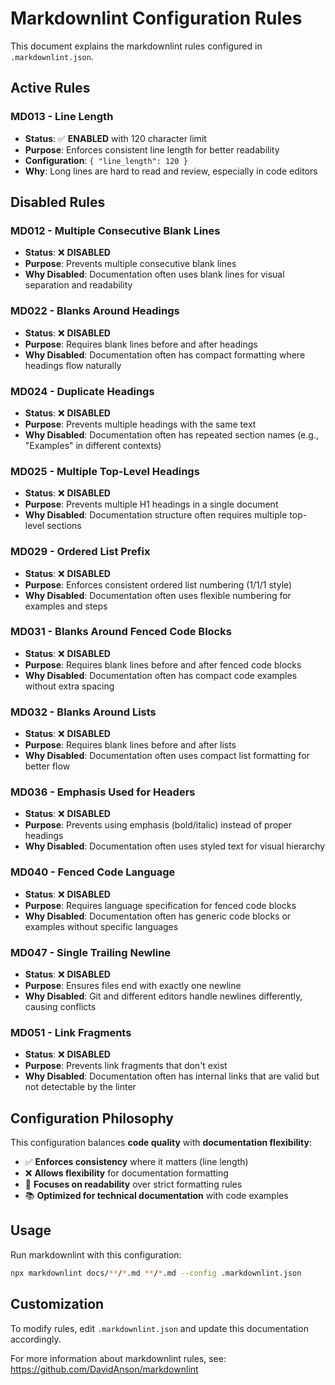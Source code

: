# Markdownlint Configuration Rules

This document explains the markdownlint rules configured in `.markdownlint.json`.

## Active Rules

### MD013 - Line Length
- **Status**: ✅ **ENABLED** with 120 character limit
- **Purpose**: Enforces consistent line length for better readability
- **Configuration**: `{ "line_length": 120 }`
- **Why**: Long lines are hard to read and review, especially in code editors

## Disabled Rules

### MD012 - Multiple Consecutive Blank Lines
- **Status**: ❌ **DISABLED**
- **Purpose**: Prevents multiple consecutive blank lines
- **Why Disabled**: Documentation often uses blank lines for visual separation and readability

### MD022 - Blanks Around Headings
- **Status**: ❌ **DISABLED**
- **Purpose**: Requires blank lines before and after headings
- **Why Disabled**: Documentation often has compact formatting where headings flow naturally

### MD024 - Duplicate Headings
- **Status**: ❌ **DISABLED**
- **Purpose**: Prevents multiple headings with the same text
- **Why Disabled**: Documentation often has repeated section names (e.g., "Examples" in different contexts)

### MD025 - Multiple Top-Level Headings
- **Status**: ❌ **DISABLED**
- **Purpose**: Prevents multiple H1 headings in a single document
- **Why Disabled**: Documentation structure often requires multiple top-level sections

### MD029 - Ordered List Prefix
- **Status**: ❌ **DISABLED**
- **Purpose**: Enforces consistent ordered list numbering (1/1/1 style)
- **Why Disabled**: Documentation often uses flexible numbering for examples and steps

### MD031 - Blanks Around Fenced Code Blocks
- **Status**: ❌ **DISABLED**
- **Purpose**: Requires blank lines before and after fenced code blocks
- **Why Disabled**: Documentation often has compact code examples without extra spacing

### MD032 - Blanks Around Lists
- **Status**: ❌ **DISABLED**
- **Purpose**: Requires blank lines before and after lists
- **Why Disabled**: Documentation often uses compact list formatting for better flow

### MD036 - Emphasis Used for Headers
- **Status**: ❌ **DISABLED**
- **Purpose**: Prevents using emphasis (bold/italic) instead of proper headings
- **Why Disabled**: Documentation often uses styled text for visual hierarchy

### MD040 - Fenced Code Language
- **Status**: ❌ **DISABLED**
- **Purpose**: Requires language specification for fenced code blocks
- **Why Disabled**: Documentation often has generic code blocks or examples without specific languages

### MD047 - Single Trailing Newline
- **Status**: ❌ **DISABLED**
- **Purpose**: Ensures files end with exactly one newline
- **Why Disabled**: Git and different editors handle newlines differently, causing conflicts

### MD051 - Link Fragments
- **Status**: ❌ **DISABLED**
- **Purpose**: Prevents link fragments that don't exist
- **Why Disabled**: Documentation often has internal links that are valid but not detectable by the linter

## Configuration Philosophy

This configuration balances **code quality** with **documentation flexibility**:

- ✅ **Enforces consistency** where it matters (line length)
- ❌ **Allows flexibility** for documentation formatting
- 🎯 **Focuses on readability** over strict formatting rules
- 📚 **Optimized for technical documentation** with code examples

## Usage

Run markdownlint with this configuration:

```bash
npx markdownlint docs/**/*.md **/*.md --config .markdownlint.json
```

## Customization

To modify rules, edit `.markdownlint.json` and update this documentation accordingly.

For more information about markdownlint rules, see: https://github.com/DavidAnson/markdownlint
